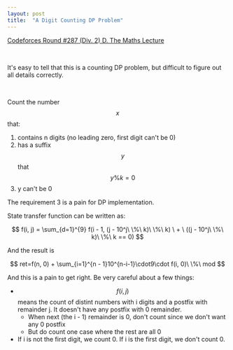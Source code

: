 ```yaml
---
layout: post
title:  "A Digit Counting DP Problem"
---
```


[Codeforces Round #287 (Div. 2) D. The Maths Lecture](https://codeforces.com/problemset/problem/507/D)

<br/>

It's easy to tell that this is a counting DP problem, but difficult to figure out all details correctly.

<br/>

Count the number $$ x $$ that:
1. contains n digits (no leading zero, first digit can't be 0)
2. has a suffix $$ y $$ that $$ y \% k = 0 $$
3. y can't be 0

The requirement 3 is a pain for DP implementation.
<br/>

State transfer function can be written as:

$$ f(i, j) = \sum_{d=1}^{9} f(i - 1, (j - 10^j\ \%\ k)\ \%\ k) \  + \ ((j - 10^j\ \%\ k)\ \%\ k == 0) $$

And the result is

$$ ret=f(n, 0) + \sum_{i=1}^{n - 1}10^{n-i-1}\cdot9\cdot f(i, 0)\ \%\ mod  $$

And this is a pain to get right. Be very careful about a few things:
- $$ f(i, j) $$ means the count of distint numbers with i digits and a postfix with remainder j. It doesn't have any postfix with 0 remainder.
    - When next (the i - 1) remainder is 0, don't count since we don't want any 0 postfix
    - But do count one case where the rest are all 0
- If i is not the first digit, we count 0. If i is the first digit, we don't count 0.
